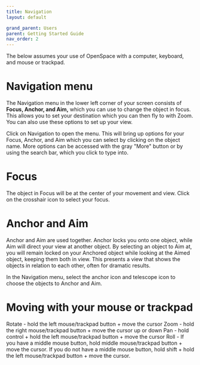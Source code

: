 ```yaml
---
title: Navigation
layout: default

grand_parent: Users
parent: Getting Started Guide
nav_order: 2
---
```


The below assumes your use of OpenSpace with a computer, keyboard, and mouse or trackpad.

# Navigation menu
The Navigation menu in the lower left corner of your screen consists of **Focus, Anchor, and Aim,** which you can use to change the object in focus.  This allows you to set your destination which you can then fly to with Zoom. You can also use these options to set up your view.

Click on Navigation to open the menu.  This will bring up options for your Focus, Anchor, and Aim which you can select by clicking on the object name.  More options can be accessed with the gray "More" button or by using the search bar, which you click to type into.

# Focus
The object in Focus will be at the center of your movement and view.  Click on the crosshair icon to select your focus.

# Anchor and Aim
Anchor and Aim are used together.  Anchor locks you onto one object, while Aim will direct your view at another object.  By selecting an object to Aim at, you will remain locked on your Anchored object while looking at the Aimed object, keeping them both in view.  This presents a view that shows the objects in relation to each other, often for dramatic results.

In the Navigation menu, select the anchor icon and telescope icon to choose the objects to Anchor and Aim.

# Moving with your mouse or trackpad
Rotate - hold the left mouse/trackpad button + move the cursor
Zoom - hold the right mouse/trackpad button + move the cursor up or down
Pan - hold control + hold the left mouse/trackpad button + move the cursor
Roll - If you have a middle mouse button, hold middle mouse/trackpad button + move the cursor.  If you do not have a middle mouse button, hold shift + hold the left mouse/trackpad button + move the cursor.
